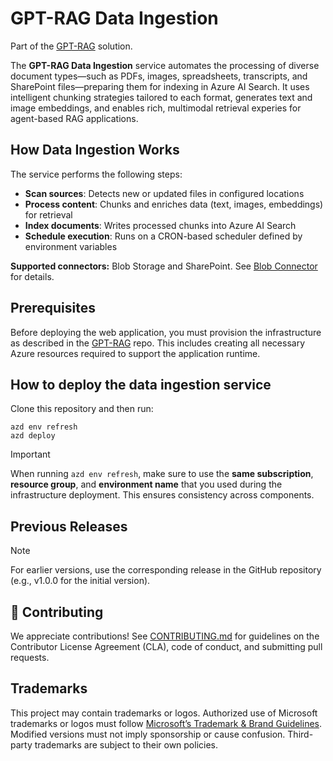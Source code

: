 <!-- 
page_type: sample
languages:
- azdeveloper
- powershell
- bicep
products:
- azure
- azure-ai-foundry
- azure-openai
- azure-ai-search
urlFragment: GPT-RAG
name: Multi-repo ChatGPT and Enterprise data with Azure OpenAI and AI Search
description: GPT-RAG core is a Retrieval-Augmented Generation pattern running in Azure, using Azure AI Search for retrieval and Azure OpenAI large language models to power ChatGPT-style and Q&A experiences.
-->
# GPT-RAG Data Ingestion

Part of the [GPT-RAG](https://github.com/Azure/gpt-rag) solution.

The **GPT-RAG Data Ingestion** service automates the processing of diverse document types—such as PDFs, images, spreadsheets, transcripts, and SharePoint files—preparing them for indexing in Azure AI Search. It uses intelligent chunking strategies tailored to each format, generates text and image embeddings, and enables rich, multimodal retrieval experies for agent-based RAG applications.

## How Data Ingestion Works

The service performs the following steps:

* **Scan sources**: Detects new or updated files in configured locations
* **Process content**: Chunks and enriches data (text, images, embeddings) for retrieval
* **Index documents**: Writes processed chunks into Azure AI Search
* **Schedule execution**: Runs on a CRON-based scheduler defined by environment variables

**Supported connectors:** Blob Storage and SharePoint. See [Blob Connector](docs/blob_connector.md) for details.

## Prerequisites

Before deploying the web application, you must provision the infrastructure as described in the [GPT-RAG](https://github.com/azure/gpt-rag/tree/feature/vnext-architecture) repo. This includes creating all necessary Azure resources required to support the application runtime.


## How to deploy the data ingestion service

Clone this repository and then run:
```shell
azd env refresh
azd deploy 
```

> [!IMPORTANT]
> When running `azd env refresh`, make sure to use the **same subscription**, **resource group**, and **environment name** that you used during the infrastructure deployment. This ensures consistency across components.



## Previous Releases

> [!NOTE]  
> For earlier versions, use the corresponding release in the GitHub repository (e.g., v1.0.0 for the initial version).


## 🤝 Contributing

We appreciate contributions! See [CONTRIBUTING.md](https://github.com/Azure/GPT-RAG/blob/main/CONTRIBUTING.md) for guidelines on the Contributor License Agreement (CLA), code of conduct, and submitting pull requests.

## Trademarks

This project may contain trademarks or logos. Authorized use of Microsoft trademarks or logos must follow [Microsoft’s Trademark & Brand Guidelines](https://www.microsoft.com/en-us/legal/intellectualproperty/trademarks/usage/general). Modified versions must not imply sponsorship or cause confusion. Third-party trademarks are subject to their own policies.